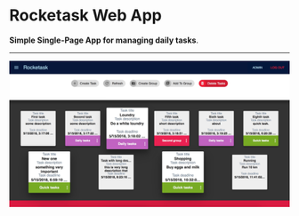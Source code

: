 # Rocketask Web App

**Simple Single-Page App for managing daily tasks**. 



---


<p align="middle" float="left">
<img src="https://raw.githubusercontent.com/maikelSoFly/Internet-Engineering/master/docs/screen1.jpg" width="700" />
</p>

